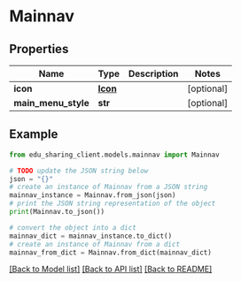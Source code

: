 # Mainnav


## Properties

Name | Type | Description | Notes
------------ | ------------- | ------------- | -------------
**icon** | [**Icon**](Icon.md) |  | [optional] 
**main_menu_style** | **str** |  | [optional] 

## Example

```python
from edu_sharing_client.models.mainnav import Mainnav

# TODO update the JSON string below
json = "{}"
# create an instance of Mainnav from a JSON string
mainnav_instance = Mainnav.from_json(json)
# print the JSON string representation of the object
print(Mainnav.to_json())

# convert the object into a dict
mainnav_dict = mainnav_instance.to_dict()
# create an instance of Mainnav from a dict
mainnav_from_dict = Mainnav.from_dict(mainnav_dict)
```
[[Back to Model list]](../README.md#documentation-for-models) [[Back to API list]](../README.md#documentation-for-api-endpoints) [[Back to README]](../README.md)


